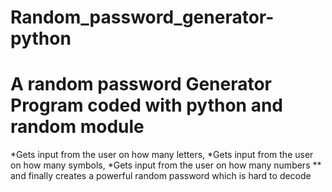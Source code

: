 # Random_password_generator-python

# A random password Generator Program coded with python and random module

*Gets input from the user on how many letters,
*Gets input from the user on how many symbols,
\*Gets input from the user on how many numbers
\*\* and finally creates a powerful random password which is hard to decode
